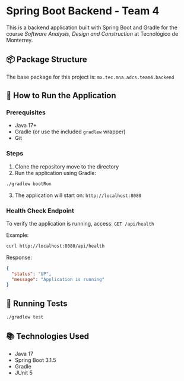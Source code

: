# Spring Boot Backend - Team 4

This is a backend application built with Spring Boot and Gradle for the course _Software Analysis, Design and Construction_ at Tecnológico de Monterrey.

## 📦 Package Structure

The base package for this project is: `mx.tec.mna.adcs.team4.backend`

## 🚀 How to Run the Application

### Prerequisites

- Java 17+
- Gradle (or use the included `gradlew` wrapper)
- Git

### Steps

1. Clone the repository move to the directory
2. Run the application using Gradle:

```bash
./gradlew bootRun
```

3. The application will start on: `http://localhost:8080`

### Health Check Endpoint

To verify the application is running, access: `GET /api/health`

Example:

```bash
curl http://localhost:8080/api/health
```

Response:

```json
{
  "status": "UP",
  "message": "Application is running"
}
```

## 🧪 Running Tests

```bash
./gradlew test
```

## 📚 Technologies Used

- Java 17
- Spring Boot 3.1.5
- Gradle
- JUnit 5
